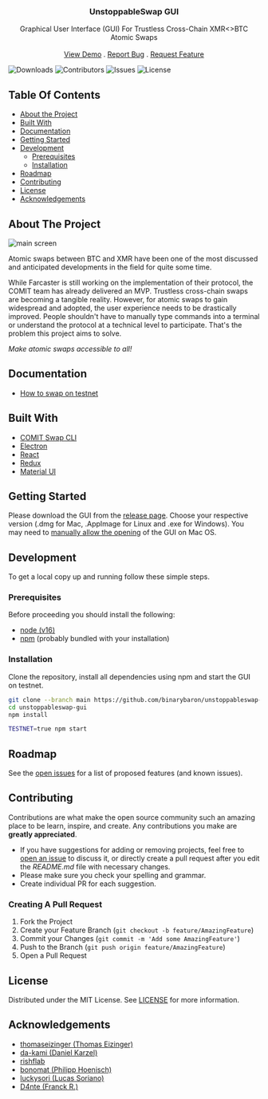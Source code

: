 <br/>
<p align="center">
  <h3 align="center">UnstoppableSwap GUI</h3>

  <p align="center">
    Graphical User Interface (GUI) For Trustless Cross-Chain XMR<>BTC Atomic Swaps 
    <br/>
    <br/>
    <a href="https://github.com/UnstoppableSwap/unstoppableswap-gui">View Demo</a>
    .
    <a href="https://github.com/UnstoppableSwap/unstoppableswap-gui/issues">Report Bug</a>
    .
    <a href="https://github.com/UnstoppableSwap/unstoppableswap-gui/issues">Request Feature</a>
  </p>
</p>

![Downloads](https://img.shields.io/github/downloads/UnstoppableSwap/unstoppableswap-gui/total) ![Contributors](https://img.shields.io/github/contributors/UnstoppableSwap/unstoppableswap-gui?color=dark-green) ![Issues](https://img.shields.io/github/issues/UnstoppableSwap/unstoppableswap-gui) ![License](https://img.shields.io/github/license/UnstoppableSwap/unstoppableswap-gui) 

## Table Of Contents

* [About the Project](#about-the-project)
* [Built With](#built-with)
* [Documentation](#documentation)
* [Getting Started](#getting-started)
* [Development](#development)
  * [Prerequisites](#prerequisites)
  * [Installation](#installation)
* [Roadmap](#roadmap)
* [Contributing](#contributing)
* [License](#license)
* [Acknowledgements](#acknowledgements)

## About The Project

![main screen](https://user-images.githubusercontent.com/86064887/152649852-4c8c6c3f-0568-4347-89d1-c291c17f2d30.png)

Atomic swaps between BTC and XMR have been one of the most discussed and anticipated developments in the field for quite some time. 

While Farcaster is still working on the implementation of their protocol, the COMIT team has already delivered an MVP. Trustless cross-chain swaps are becoming a tangible reality.
However, for atomic swaps to gain widespread and adopted, the user experience needs to be drastically improved. People shouldn't have to manually type commands into a terminal or understand the protocol at a technical level to participate. That's the problem this project aims to solve.

*Make atomic swaps accessible to all!*

## Documentation
* [How to swap on testnet](/docs/SWAP_TESTNET.md)

## Built With

- [COMIT Swap CLI](https://github.com/comit-network/xmr-btc-swap)
- [Electron](https://github.com/comit-network/xmr-btc-swap)
- [React](https://reactjs.org)
- [Redux](https://redux.js.org)
- [Material UI](https://mui.com)

## Getting Started

Please download the GUI from the [release page](https://github.com/UnstoppableSwap/unstoppableswap-gui/releases). Choose your respective version (.dmg for Mac, .AppImage for Linux and .exe for Windows). You may need to [manually allow the opening](https://support.apple.com/en-us/HT202491) of the GUI on Mac OS.

## Development

To get a local copy up and running follow these simple steps.

### Prerequisites

Before proceeding you should install the following:
- [node (v16)](https://nodejs.org/en/download/)
- [npm](https://docs.npmjs.com/downloading-and-installing-node-js-and-npm) (probably bundled with your installation) 

### Installation

Clone the repository, install all dependencies using npm and start the GUI on testnet.

```bash
git clone --branch main https://github.com/binarybaron/unstoppableswap-gui
cd unstoppableswap-gui
npm install
```

```bash
TESTNET=true npm start
```

## Roadmap

See the [open issues](https://github.com/UnstoppableSwap/unstoppableswap-gui/issues) for a list of proposed features (and known issues).

## Contributing

Contributions are what make the open source community such an amazing place to be learn, inspire, and create. Any contributions you make are **greatly appreciated**.
* If you have suggestions for adding or removing projects, feel free to [open an issue](https://github.com/UnstoppableSwap/unstoppableswap-gui/issues/new) to discuss it, or directly create a pull request after you edit the *README.md* file with necessary changes.
* Please make sure you check your spelling and grammar.
* Create individual PR for each suggestion.

### Creating A Pull Request

1. Fork the Project
2. Create your Feature Branch (`git checkout -b feature/AmazingFeature`)
3. Commit your Changes (`git commit -m 'Add some AmazingFeature'`)
4. Push to the Branch (`git push origin feature/AmazingFeature`)
5. Open a Pull Request

## License

Distributed under the MIT License. See [LICENSE](https://github.com/UnstoppableSwap/unstoppableswap-gui/blob/main/LICENSE.md) for more information.

## Acknowledgements

* [thomaseizinger (Thomas Eizinger)](https://github.com/thomaseizinger)
* [da-kami (Daniel Karzel)](https://github.com/da-kami)
* [rishflab](https://github.com/rishflab)
* [bonomat (Philipp Hoenisch)](https://github.com/bonomat)
* [luckysori (Lucas Soriano)](https://github.com/luckysori)
* [D4nte (Franck R.)](https://github.com/D4nte)

